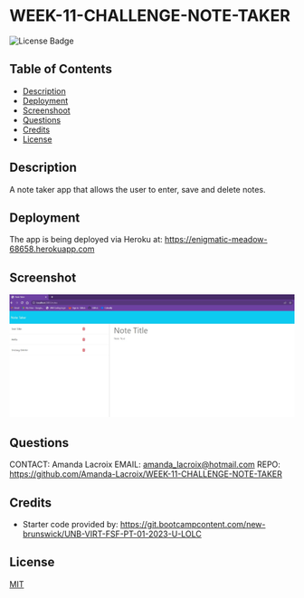 # WEEK-11-CHALLENGE-NOTE-TAKER

  ![License Badge](https://img.shields.io/badge/License-MIT-yellow.svg)

  ## Table of Contents

  - [Description](#description)
  - [Deployment](#deployment)
  - [Screenshoot](#screenshot)
  - [Questions](#questions)
  - [Credits](#credits)
  - [License](#license)

    
  ## Description
  
  A note taker app that allows the user to enter, save and delete notes.

  ## Deployment 
  
  The app is being deployed via Heroku at: https://enigmatic-meadow-68658.herokuapp.com

  ## Screenshot
 
  ![NoteTaker](Assets/Images/notetaker.jpg)

  ## Questions
  CONTACT: Amanda Lacroix
  EMAIL: amanda_lacroix@hotmail.com
  REPO: https://github.com/Amanda-Lacroix/WEEK-11-CHALLENGE-NOTE-TAKER

  ## Credits
 - Starter code provided by: https://git.bootcampcontent.com/new-brunswick/UNB-VIRT-FSF-PT-01-2023-U-LOLC
 

  ## License
  [MIT]( https://opensource.org/licenses/MIT)
